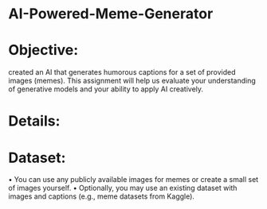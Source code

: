 # AI-Powered-Meme-Generator
# Objective:
 created an AI that generates humorous captions for a set of provided
images (memes). This assignment will help us evaluate your understanding of
generative models and your ability to apply AI creatively.
 # Details:
 # Dataset:
• You can use any publicly available images for memes or create a small set of
images yourself.
• Optionally, you may use an existing dataset with images and captions (e.g.,
meme datasets from Kaggle).
